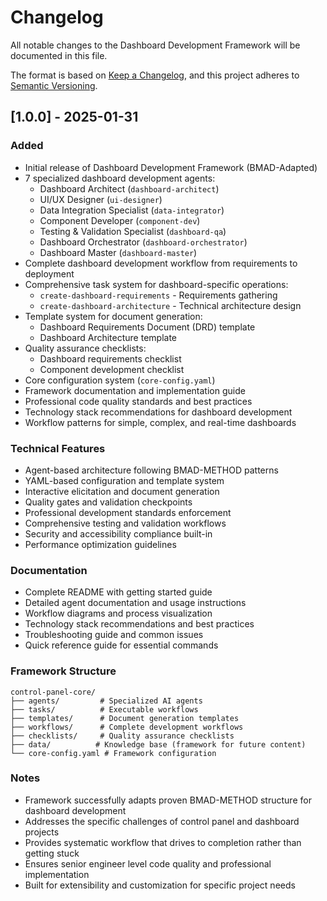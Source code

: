 # Changelog

All notable changes to the Dashboard Development Framework will be documented in this file.

The format is based on [Keep a Changelog](https://keepachangelog.com/en/1.0.0/),
and this project adheres to [Semantic Versioning](https://semver.org/spec/v2.0.0.html).

## [1.0.0] - 2025-01-31

### Added
- Initial release of Dashboard Development Framework (BMAD-Adapted)
- 7 specialized dashboard development agents:
  - Dashboard Architect (`dashboard-architect`)
  - UI/UX Designer (`ui-designer`) 
  - Data Integration Specialist (`data-integrator`)
  - Component Developer (`component-dev`)
  - Testing & Validation Specialist (`dashboard-qa`)
  - Dashboard Orchestrator (`dashboard-orchestrator`)
  - Dashboard Master (`dashboard-master`)
- Complete dashboard development workflow from requirements to deployment
- Comprehensive task system for dashboard-specific operations:
  - `create-dashboard-requirements` - Requirements gathering
  - `create-dashboard-architecture` - Technical architecture design
- Template system for document generation:
  - Dashboard Requirements Document (DRD) template
  - Dashboard Architecture template
- Quality assurance checklists:
  - Dashboard requirements checklist
  - Component development checklist  
- Core configuration system (`core-config.yaml`)
- Framework documentation and implementation guide
- Professional code quality standards and best practices
- Technology stack recommendations for dashboard development
- Workflow patterns for simple, complex, and real-time dashboards

### Technical Features
- Agent-based architecture following BMAD-METHOD patterns
- YAML-based configuration and template system
- Interactive elicitation and document generation
- Quality gates and validation checkpoints
- Professional development standards enforcement
- Comprehensive testing and validation workflows
- Security and accessibility compliance built-in
- Performance optimization guidelines

### Documentation
- Complete README with getting started guide
- Detailed agent documentation and usage instructions
- Workflow diagrams and process visualization
- Technology stack recommendations and best practices
- Troubleshooting guide and common issues
- Quick reference guide for essential commands

### Framework Structure
```
control-panel-core/
├── agents/         # Specialized AI agents
├── tasks/          # Executable workflows  
├── templates/      # Document generation templates
├── workflows/      # Complete development workflows
├── checklists/     # Quality assurance checklists
├── data/          # Knowledge base (framework for future content)
└── core-config.yaml # Framework configuration
```

### Notes
- Framework successfully adapts proven BMAD-METHOD structure for dashboard development
- Addresses the specific challenges of control panel and dashboard projects
- Provides systematic workflow that drives to completion rather than getting stuck
- Ensures senior engineer level code quality and professional implementation
- Built for extensibility and customization for specific project needs